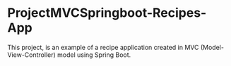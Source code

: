 # ProjectMVCSpringboot-Recipes-App
This project, is an example of a recipe application created in MVC (Model-View-Controller) model using Spring Boot. 
